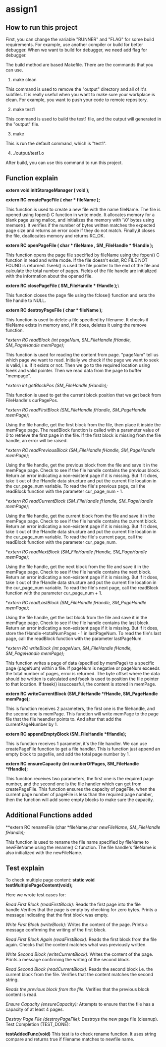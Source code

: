 # assign1

## How to run this project

First, you can change the variable "RUNNER" and "FLAG" for some build requirements. For example, use another compiler or build for better debugger. When we want to build for debugger, we need add flag for debugger.

The build method are based Makefile. There are the commands that you can use.

1) make clean

This command is used to remove the "output" directory and all of it's subfiles. It is really useful when you want to make sure your workplace is clean. For example, you want to push your code to remote repository.

2) make test1

This command is used to build the test1 file, and the output will generated in the "output" file.


3) make

This is run the default command, which is "test1".

4) ./output/test1.o

After build, you can use this command to run this project.


## Function explain

**extern void initStorageManager ( void );**

**extern RC createPageFile ( char * fileName );**

This function is used to create a new file with the name fileName. The file is opened using fopen() C function in write mode.  It allocates memory for a blank page using malloc, and initializes the memory with '\0' bytes using memset(). It verifies if the number of bytes written matches the expected page size and returns an error code if they do not match. Finally,it closes the file, deallocates memory and returns RC_OK.

**extern RC openPageFile ( char * fileName , SM_FileHandle * fHandle );**

This function opens the page file specified by fileName using the fopen() C function in read and write mode. If the file doesn't exist, RC FILE NOT FOUND is returned. fseek() is used the file pointer to the end of the file and calculate the total number of pages. Fields of the file handle are initialized with the information about the opened file.


**extern RC closePageFile ( SM_FileHandle * fHandle );**\

This function closes the page file using the fclose() function and sets the file handle to NULL. 

**extern RC destroyPageFile ( char * fileName );**

This function is used to delete a file specified by filename. It checks if fileName exists in memory and, if it does, deletes it using the remove function. 

**extern RC readBlock (int pageNum, SM_FileHandle *fHandle, SM_PageHandle memPage);**

This function is used for reading the content from page. "pageNum" tell us which page we want to read. Initially we check if the page we want to seek is valid, i.e. if it exists or not. Then we go to the required location using fseek and valid pointer. Then we read data from the page to buffer "mempage".

**extern int getBlockPos (SM_FileHandle *fHandle);**

This function is used to get the current block position that we get back from FileHandle's curPagePos.

**extern RC readFirstBlock (SM_FileHandle *fHandle, SM_PageHandle memPage);**

Using the file handle, get the first block from the file, then place it inside the memPage page. The readBlock function is called with a parameter value of 0 to retrieve the first page in the file. If the first block is missing from the file handle, an error will be raised.

**extern RC readPreviousBlock (SM_FileHandle *fHandle, SM_PageHandle memPage);**

Using the file handle, get the previous block from the file and save it in the memPage page. Check to see if the file handle contains the previous block. Return an error indicating a non-existent page if it is missing. But if it does, take it out of the fHandle data structure and put the current file location in the cur_page_num variable. To read the file's previous page, call the readBlock function with the parameter cur_page_num - 1.

**extern RC readCurrentBlock (SM_FileHandle *fHandle, SM_PageHandle memPage);**

Using the file handle, get the current block from the file and save it in the memPage page. Check to see if the file handle contains the current block. Return an error indicating a non-existent page if it is missing. But if it does, take it out of the fHandle data structure and put the current file location in the cur_page_num variable. To read the file's current page, call the readBlock function with the parameter cur_page_num.

**extern RC readNextBlock (SM_FileHandle *fHandle, SM_PageHandle memPage);**

Using the file handle, get the next block from the file and save it in the memPage page. Check to see if the file handle contains the next block. Return an error indicating a non-existent page if it is missing. But if it does, take it out of the fHandle data structure and put the current file location in the cur_page_num variable. To read the file's next page, call the readBlock function with the parameter cur_page_num + 1.

**extern RC readLastBlock (SM_FileHandle *fHandle, SM_PageHandle memPage);**

Using the file handle, get the last block from the file and save it in the memPage page. Check to see if the file handle contains the last block. Return an error indicating a non-existent page if it is missing. But if it does, store the fHandle->totalNumPages - 1 in lastPageNum. To read the file's last page, call the readBlock function with the parameter lastPageNum.

**extern RC writeBlock (int pageNum, SM_FileHandle *fHandle, SM_PageHandle memPage);**

This function writes a page of data (specified by memPage) to a specific page (pageNum) within a file. If pageNum is negative or pageNum exceeds the total number of pages, error is returned. The byte offset where the data should be written is calculated and fseek is used to position the file pointer to that location. If fseek() issuccessful, the content is stored in memPage.

**extern RC writeCurrentBlock (SM_FileHandle \*fHandle, SM_PageHandle memPage);**

This is function receives 2 parameters, the first one is the filehandle, and the second one is memPage.
This function will write memPage to the page file that the file heandler points to. And after that add the currentPageNumber by 1.

**extern RC appendEmptyBlock (SM_FileHandle \*fHandle);**

This is function receives 1 parameter, it's the file handler. We can use createPageFile function to get a file handler.
This is function just append an empty block to pagefile, and add the total page number by 1.

**extern RC ensureCapacity (int numberOfPages, SM_FileHandle \*fHandle);**

This function receives two parameters, the first one is the required page number, and the second one is the file handler which can get from createPageFile.
This function ensures the capacity of pageFile, when the current page number of pageFile is less than the required page number, then the function will add some empty blocks to make sure the capacity.

## Additional Functions added

**extern RC renameFile (char *fileName,char *newFileName, SM_FileHandle *fHandle);**

This function is used to rename the file name specified by fileName to newFileName using the rename() C function. The file handle's fileName is also initialized with the newFileName.

## Test explain

To check multiple page content:
**static void testMultiplePageContent(void);**

Here we wrote test cases for:

*Read First Block (readFirstBlock):*
Reads the first page into the file handle.Verifies that the page is empty by checking for zero bytes. Prints a message indicating that the first block was empty.

*Write First Block (writeBlock):*
Writes the content of the page. Prints a message confirming the writing of the first block.

*Read First Block Again (readFirstBlock):*
Reads the first block from the file again. Checks that the content matches what was previously written.

*Write Second Block (writeCurrentBlock):*
Writes the content of the page. Prints a message confirming the writing of the second block.

*Read Second Block (readCurrentBlock):*
Reads the second block i.e. the current block from the file. Verifies that the content matches the second string.

*Reads the previous block from the file.*
Verifies that the previous block content is read. 

*Ensure Capacity (ensureCapacity):*
Attempts to ensure that the file has a capacity of at least 4 pages.

*Destroy Page File (destroyPageFile):*
Destroys the new page file (cleanup). Test Completion (TEST_DONE):

**testAddedFunc(void)**
This test is to check rename function. It uses string compare and returns true if filename matches to newfile name.


